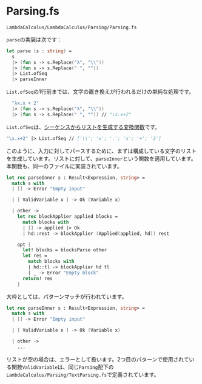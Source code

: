 # Parsing.fs

`LambdaCalculus/LambdaCalculus/Parsing/Parsing.fs`

`parse`の実装は次です：

```fs
let parse (s : string) =
  s
  |> (fun s -> s.Replace("λ", "\\"))
  |> (fun s -> s.Replace(" ", ""))
  |> List.ofSeq
  |> parseInner
```

`List.ofSeq`の1行前までは、文字の置き換えが行われるだけの単純な処理です。

```fs
  "λx.x + 2"
  |> (fun s -> s.Replace("λ", "\\"))
  |> (fun s -> s.Replace(" ", "")) // "\x.x+2"
```

`List.ofSeq`は、[シーケンスからリストを生成する変換関数](https://fsharp.github.io/fsharp-core-docs/reference/fsharp-collections-listmodule.html#ofSeq)です。

```fs
"\x.x+2" |> List.ofSeq // ['\\'; 'x'; '.'; 'x'; '+'; '2']
```

このように、入力に対してパースするために、まずは構成している文字のリストを生成しています。リストに対して、`parseInner`という関数を適用しています。本関数も、同一のファイルに実装されています。

```fs
let rec parseInner s : Result<Expression, string> =
  match s with
  | [] -> Error "Empty input"

  | [ ValidVariable x ] -> Ok (Variable x)

  | other ->
    let rec blockApplier applied blocks =
      match blocks with
      | [] -> applied |> Ok
      | hd::rest -> blockApplier (Applied(applied, hd)) rest

    opt {
      let! blocks = blocksParse other
      let res =
        match blocks with
        | hd::tl -> blockApplier hd tl
        | _ -> Error "Empty block"
      return! res
    }
```

大枠としては、パターンマッチが行われています。

```fs
let rec parseInner s : Result<Expression, string> =
  match s with
  | [] -> Error "Empty input"

  | [ ValidVariable x ] -> Ok (Variable x)

  | other ->
    ...
```

リストが空の場合は、エラーとして扱います。2つ目のパターンで使用されている関数`ValidVariable`は、同じ`Parsing`配下の`LambdaCalculus/Parsing/TextParsing.fs`で定義されています。
